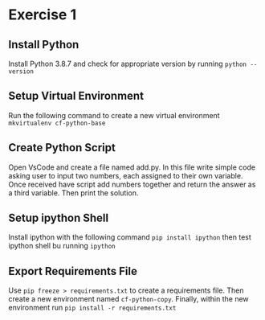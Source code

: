 # Exercise 1

## Install Python

Install Python 3.8.7 and check for appropriate version by running `python --version`

## Setup Virtual Environment

Run the following command to create a new virtual environment `mkvirtualenv cf-python-base`

## Create Python Script

Open VsCode and create a file named add.py. In this file write simple code asking user to input two numbers, each assigned to their own variable. Once received have script add numbers together and return the answer as a third variable. Then print the solution.

## Setup ipython Shell

Install ipython with the following command `pip install ipython` then test ipython shell bu running `ipython`

## Export Requirements File

Use `pip freeze > requirements.txt` to create a requirements file. Then create a new environment named `cf-python-copy`. Finally, within the new environment run `pip install -r requirements.txt`


